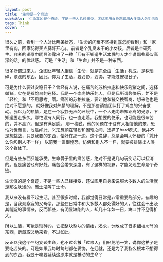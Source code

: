 ```yaml
---
layout: post
title: '生命是一个奇迹'
subtitle: '生命真的是个奇迹，不是一些人已经接受，还试图用自身来说服大多数人的生活就是那么肤浅的，而生活等于生命。'
tags: Think
cover: ''
---
```



很久之前，看到一个人对比两条状态，「生命的闪耀不坚持到底怎能看到」和「家里有肉，回家记得买点蒜好开心」。前者是个乳臭未干的小女孩，后者是个研究生。作者的语意中明显流露出了一种「只有不知道生活本质的人才会说那些看似高深的话」的优越感。
可是「生活」和「生命」并不是一种东西。

很多所谓过来人，企图让年轻人相信「生命」就是完全由「生活」构成，是种琐碎，肤浅的东西。因此，你为了生活，要妥协，妥协，才能过安稳日子。

可是为什么要过安稳日子？曾经有人说，在痛苦的苏格拉底和快乐的猪之间，选择做猪。实在是很鸵鸟的选择。我是一个崇尚快乐的人，但是我所谓的快乐，并不是「轻松」和「不用思考」啊。痛苦的苏格拉底，要让他和猪交换智商，想来他也是绝对不愿意的。
就好像我对热情的理解，不是那些销售团队打了鸡血的兴奋激动。我以为的热情，是在一个寂静无声的环境中，一个人走向未知距离的光源，不知道要走多久，哪怕没有人同行，也一直走着。我想要的快乐，也可能是很辛苦的，并不高兴，但是有满足感。
廖一梅说，他的问题在于没有人相信他的笨，恐怕对我而言，也是如此，义无反顾在轻松和困难之间，选择了hard模式。我并不是想挑战，只是我要的东西，恰好在那一边。这个说辞，总是会叫人怀疑的「凭什么你和别人不一样」
以前我一直很惶恐，仿佛和别人不一样，就要被排除出人类这个群体了。

但是有些东西只能承受。生命骨子里的痛苦感，绝对不是说几句玩笑话可以抵消的。但是痛苦也有好处，痛苦会带来深度，有了这样的视野，才能发现生命是个奇迹。

生命真的是个奇迹，不是一些人已经接受，还试图用自身来说服大多数人的生活就是那么肤浅的，而生活等于生命。

我从来没有看不起生活，甚至很多时候，我都觉得日常是非常重要的部分。有趣的是，当我观察我的父母辈，那些在日常中和大多数人都处得好的人，往往会干出及其龌龊的事情来，反而那些，有明显缺陷的人，却几十年如一日，缺口并不见得扩大。

所以生活，可能是琐碎的，它把整块整块的情绪，渴求，分散成了很多细枝末节的东西，断章取义地来看，不过如此。

反正以我这个年纪妄谈生命，也不过会被「过来人」们轻蔑地一笑，说你这样子是要吃苦头的。可是如果我每时每刻都在妥协，在迁就，还是为了我特么根本不想得到的东西，我是干嘛要延续这原本就是被动的生命？